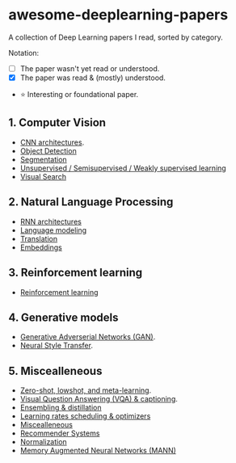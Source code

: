 # awesome-deeplearning-papers
A collection of Deep Learning papers I read, sorted by category.

Notation:

- [ ] The paper wasn't yet read or understood.
- [X] The paper was read & (mostly) understood.
- :star: Interesting or foundational paper.

## 1. Computer Vision

- [CNN architectures](categories/cnn_archi.md).
- [Object Detection](categories/object_detection.md)
- [Segmentation](categories/segmentation.md)
- [Unsupervised / Semisupervised / Weakly supervised learning](categories/semisupervised.md)
- [Visual Search](categories/visual_search.md)

## 2. Natural Language Processing

- [RNN architectures](categories/rnn.md)
- [Language modeling](categories/language_modeling.md)
- [Translation](categories/translation.md)
- [Embeddings](categories/embeddings.md)

## 3. Reinforcement learning

- [Reinforcement learning](categories/rl.md)

## 4. Generative models

- [Generative Adverserial Networks (GAN)](categories/gan.md).
- [Neural Style Transfer](categories/style_transfer.md).

## 5. Miscealleneous

- [Zero-shot, lowshot, and meta-learning](categories/low_shot.md).
- [Visual Question Answering (VQA) & captioning](categories/vqa.md).
- [Ensembling & distillation](categories/ensembling.md)
- [Learning rates scheduling & optimizers](categories/optimizers.md)
- [Miscealleneous](categories/misc.md)
- [Recommender Systems](categories/recsys.md)
- [Normalization](categories/normalization.md)
- [Memory Augmented Neural Networks (MANN)](categories/memory_augmented_nn.md)